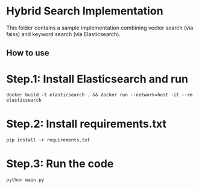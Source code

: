 # Hybrid Search Implementation

This folder contains a sample implementation combining vector search (via faiss) and keyword search (via Elasticsearch).

## How to use

# Step.1: Install Elasticsearch and run 

```
docker build -t elasticsearch . && docker run --network=host -it --rm elasticsearch
```

# Step.2: Install requirements.txt

```
pip install -r requirements.txt
```

# Step.3: Run the code

```
python main.py
```